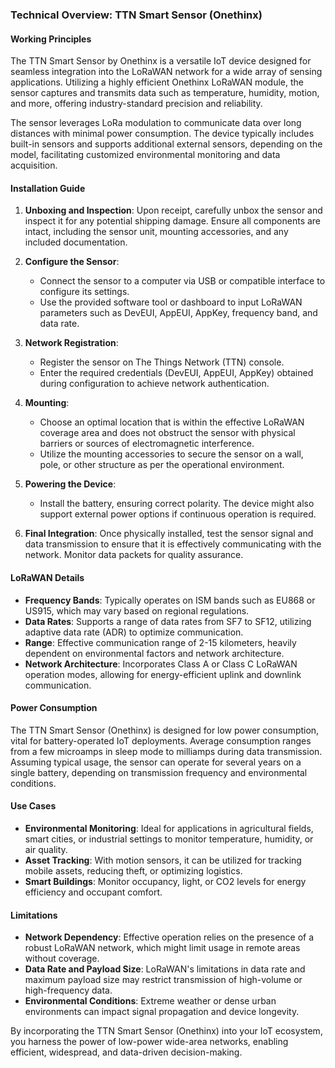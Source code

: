 ### Technical Overview: TTN Smart Sensor (Onethinx)

#### Working Principles

The TTN Smart Sensor by Onethinx is a versatile IoT device designed for seamless integration into the LoRaWAN network for a wide array of sensing applications. Utilizing a highly efficient Onethinx LoRaWAN module, the sensor captures and transmits data such as temperature, humidity, motion, and more, offering industry-standard precision and reliability.

The sensor leverages LoRa modulation to communicate data over long distances with minimal power consumption. The device typically includes built-in sensors and supports additional external sensors, depending on the model, facilitating customized environmental monitoring and data acquisition.

#### Installation Guide

1. **Unboxing and Inspection**: Upon receipt, carefully unbox the sensor and inspect it for any potential shipping damage. Ensure all components are intact, including the sensor unit, mounting accessories, and any included documentation.

2. **Configure the Sensor**:
   - Connect the sensor to a computer via USB or compatible interface to configure its settings.
   - Use the provided software tool or dashboard to input LoRaWAN parameters such as DevEUI, AppEUI, AppKey, frequency band, and data rate.

3. **Network Registration**:
   - Register the sensor on The Things Network (TTN) console.
   - Enter the required credentials (DevEUI, AppEUI, AppKey) obtained during configuration to achieve network authentication.

4. **Mounting**:
   - Choose an optimal location that is within the effective LoRaWAN coverage area and does not obstruct the sensor with physical barriers or sources of electromagnetic interference.
   - Utilize the mounting accessories to secure the sensor on a wall, pole, or other structure as per the operational environment.

5. **Powering the Device**:
   - Install the battery, ensuring correct polarity. The device might also support external power options if continuous operation is required.

6. **Final Integration**: Once physically installed, test the sensor signal and data transmission to ensure that it is effectively communicating with the network. Monitor data packets for quality assurance.

#### LoRaWAN Details

- **Frequency Bands**: Typically operates on ISM bands such as EU868 or US915, which may vary based on regional regulations.
- **Data Rates**: Supports a range of data rates from SF7 to SF12, utilizing adaptive data rate (ADR) to optimize communication.
- **Range**: Effective communication range of 2-15 kilometers, heavily dependent on environmental factors and network architecture.
- **Network Architecture**: Incorporates Class A or Class C LoRaWAN operation modes, allowing for energy-efficient uplink and downlink communication.

#### Power Consumption

The TTN Smart Sensor (Onethinx) is designed for low power consumption, vital for battery-operated IoT deployments. Average consumption ranges from a few microamps in sleep mode to milliamps during data transmission. Assuming typical usage, the sensor can operate for several years on a single battery, depending on transmission frequency and environmental conditions.

#### Use Cases

- **Environmental Monitoring**: Ideal for applications in agricultural fields, smart cities, or industrial settings to monitor temperature, humidity, or air quality.
- **Asset Tracking**: With motion sensors, it can be utilized for tracking mobile assets, reducing theft, or optimizing logistics.
- **Smart Buildings**: Monitor occupancy, light, or CO2 levels for energy efficiency and occupant comfort.

#### Limitations

- **Network Dependency**: Effective operation relies on the presence of a robust LoRaWAN network, which might limit usage in remote areas without coverage.
- **Data Rate and Payload Size**: LoRaWAN's limitations in data rate and maximum payload size may restrict transmission of high-volume or high-frequency data.
- **Environmental Conditions**: Extreme weather or dense urban environments can impact signal propagation and device longevity.

By incorporating the TTN Smart Sensor (Onethinx) into your IoT ecosystem, you harness the power of low-power wide-area networks, enabling efficient, widespread, and data-driven decision-making.